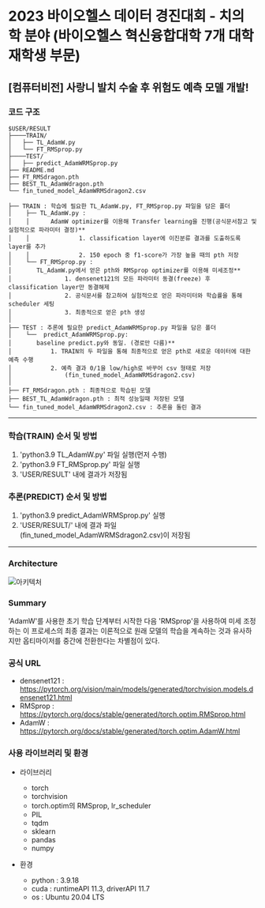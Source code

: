 # 2023 바이오헬스 데이터 경진대회 - 치의학 분야 (바이오헬스 혁신융합대학 7개 대학 재학생 부문)
## [컴퓨터비전] 사랑니 발치 수술 후 위험도 예측 모델 개발!

### 코드 구조

```
$USER/RESULT
├────TRAIN/
│   ├── TL_AdamW.py
│   └── FT_RMSprop.py 
├────TEST/
│   ├── predict_AdamWRMSprop.py
├── README.md
├── FT_RMSdragon.pth
├── BEST_TL_AdamWdragon.pth
└── fin_tuned_model_AdamWRMSdragon2.csv

```
```
├── TRAIN : 학습에 필요한 TL_AdamW.py, FT_RMSprop.py 파일을 담은 폴더
│    ├── TL_AdamW.py :
│    │		AdamW optimizer를 이용해 Transfer learning을 진행(공식문서참고 및 실험적으로 파라미터 결정)**
│    │				1. classification layer에 이진분류 결과를 도출하도록 layer를 추가
│    │				2. 150 epoch 중 f1-score가 가장 높을 때의 pth 저장
│    └── FT_RMSprop.py :
│		TL_AdamW.py에서 얻은 pth와 RMSprop optimizer를 이용해 미세조정**
│				1. densenet121의 모든 파라미터 동결(freeze) 후 classification layer만 동결해제
│				2. 공식문서를 참고하여 실험적으로 얻은 파라미터와 학습률을 통해 scheduler 세팅
│				3. 최종적으로 얻은 pth 생성
│
├── TEST : 추론에 필요한 predict_AdamWRMSprop.py 파일을 담은 폴더
│    └──  predict_AdamWRMSprop.py:
│		baseline predict.py와 동일. (경로만 다름)**
│			1. TRAIN의 두 파일을 통해 최종적으로 얻은 pth로 새로운 데이터에 대한 예측 수행
│			2. 예측 결과 0/1을 low/high로 바꾸어 csv 형태로 저장
│  				(fin_tuned_model_AdamWRMSdragon2.csv)
│
├── FT_RMSdragon.pth : 최종적으로 학습된 모델
├── BEST_TL_AdamWdragon.pth : 최적 성능일때 저장된 모델
└── fin_tuned_model_AdamWRMSdragon2.csv : 추론을 돌린 결과
```
---

### 학습(TRAIN) 순서 및 방법 
1. 'python3.9 TL_AdamW.py' 파일 실행(먼저 수행)
2. 'python3.9 FT_RMSprop.py' 파일 실행
3. 'USER/RESULT' 내에 결과가 저장됨


### 추론(PREDICT) 순서 및 방법
1. 'python3.9 predict_AdamWRMSprop.py' 실행
2. 'USER/RESULT/' 내에 결과 파일(fin_tuned_model_AdamWRMSdragon2.csv)이 저장됨


------------------------------------------------------------------------------------
### Architecture
![아키텍처](https://github.com/user-attachments/assets/885d8b6c-1224-4665-9956-ca903c5c0d41)


### Summary

'AdamW'를 사용한 초기 학습 단계부터 시작한 다음 'RMSprop'을 사용하여 미세 조정하는 이 프로세스의 최종 결과는 이론적으로 원래 모델의 학습을 계속하는 것과 유사하지만 옵티마이저를 중간에 전환한다는 차별점이 있다.

### 공식 URL
* densenet121 : https://pytorch.org/vision/main/models/generated/torchvision.models.densenet121.html
* RMSprop : https://pytorch.org/docs/stable/generated/torch.optim.RMSprop.html
* AdamW : https://pytorch.org/docs/stable/generated/torch.optim.AdamW.html

### 사용 라이브러리 및 환경
* 라이브러리
	- torch
	- torchvision
	- torch.optim의 RMSprop, lr_scheduler
	- PIL
	- tqdm
	- sklearn
	- pandas
	- numpy

* 환경
	- python : 3.9.18
	- cuda : runtimeAPI 11.3, driverAPI 11.7
	- os : Ubuntu 20.04 LTS
	
